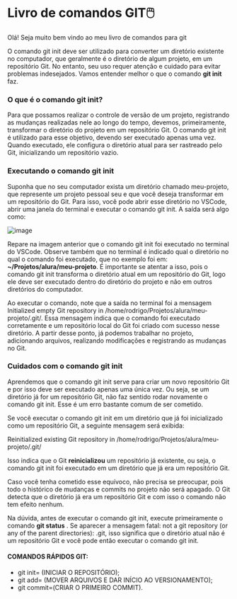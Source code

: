 # Livro de comandos GIT:computer_mouse:

Olá! Seja muito bem vindo ao meu livro de comandos para git 

O comando git init deve ser utilizado para converter um diretório existente no computador, que geralmente é o diretório de algum projeto, em um repositório Git. No entanto, seu uso requer atenção e cuidado para evitar problemas indesejados. Vamos entender melhor o que o comando **git init** faz.

### O que é o comando git init?

Para que possamos realizar o controle de versão de um projeto, registrando as mudanças realizadas nele ao longo do tempo, devemos, primeiramente, transformar o diretório do projeto em um repositório Git. O comando git init é utilizado para esse objetivo, devendo ser executado apenas uma vez. Quando executado, ele configura o diretório atual para ser rastreado pelo Git, inicializando um repositório vazio.

### Executando o comando git init

Suponha que no seu computador exista um diretório chamado meu-projeto, que represente um projeto pessoal seu e que você deseja transformar em um repositório do Git. Para isso, você pode abrir esse diretório no VSCode, abrir uma janela do terminal e executar o comando git init. A saída será algo como:

![image](https://github.com/fabiocarvalhosimoes/GitHub_Comandos/assets/53985221/d37fecfd-f8b0-45e9-957e-1938f9e53cdf)

Repare na imagem anterior que o comando git init foi executado no terminal do VSCode. Observe também que no terminal é indicado qual o diretório no qual o comando foi executado, que no exemplo foi em: **~/Projetos/alura/meu-projeto**. É importante se atentar a isso, pois o comando git init transforma o diretório atual em um repositório do Git, logo ele deve ser executado dentro do diretório do projeto e não em outros diretórios do computador.

Ao executar o comando, note que a saída no terminal foi a mensagem Initialized empty Git repository in /home/rodrigo/Projetos/alura/meu-projeto/.git/. Essa mensagem indica que o comando foi executado corretamente e um repositório local do Git foi criado com sucesso nesse diretório. A partir desse ponto, já podemos trabalhar no projeto, adicionando arquivos, realizando modificações e registrando as mudanças no Git.

### Cuidados com o comando git init

Aprendemos que o comando git init serve para criar um novo repositório Git e por isso deve ser executado apenas uma única vez. Ou seja, se um diretório já for um repositório Git, não faz sentido rodar novamente o comando git init. Esse é um erro bastante comum de ser cometido.

Se você executar o comando git init em um diretório que já foi inicializado como um repositório Git, a seguinte mensagem será exibida:

Reinitialized existing Git repository in /home/rodrigo/Projetos/alura/meu-projeto/.git/

Isso indica que o Git **reinicializou** um repositório já existente, ou seja, o comando git init foi executado em um diretório que já era um repositório Git.

Caso você tenha cometido esse equívoco, não precisa se preocupar, pois todo o histórico de mudanças e commits no projeto não será apagado. O Git detecta que o diretório já era um repositório Git e com isso o comando não tem efeito nenhum.

Na dúvida, antes de executar o comando git init, execute primeiramente o comando **git status** . Se aparecer a mensagem fatal: not a git repository (or any of the parent directories): .git, isso significa que o diretório atual não é um repositório Git e você pode então executar o comando git init.

#### COMANDOS RÁPIDOS GIT:

- git init= (INICIAR O REPOSITÓRIO);
- git add= (MOVER ARQUIVOS E DAR INÍCIO AO VERSIONAMENTO);
- git commit=(CRIAR O PRIMEIRO COMMIT).
